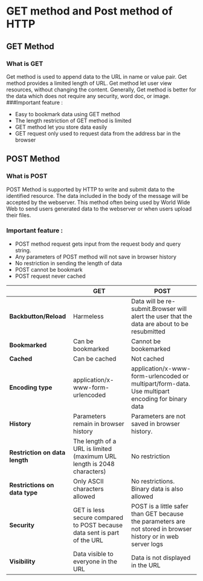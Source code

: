 # GET method and Post method of  HTTP 
## GET Method  
### What is GET 
 Get method is used to append data to the URL in name or value pair. Get method provides a limited length of URL. Get method let user view resources, without changing the content. Generally, Get method is better for the data which does not require any security, word doc, or image.
###Important feature : 
+ Easy to bookmark data using GET method
+ The length restriction of GET method is limited
+ GET method let you store data easily 
+ GET request only used to request data from the address bar in the browser

## POST  Method  
### What is POST
POST Method is supported by HTTP to write and submit data to the identified resource. The data included in the body of the message will be accepted by the webserver. This method often being used by World Wide Web to send users generated data to the webserver or when users upload their files.

### Important feature : 
+ POST method request gets input from the request body and query string.
+ Any parameters of POST method will not save in browser history 
+ No restriction in sending the length of data
+ POST cannot be bookmark 
+ POST request never cached


|                            |                   **GET**                 |            **POST**                     |
| ---------------------------|---------------------------------------|--------------------------------------| 
|   **Backbutton/Reload**       |            Harmeless                  | Data will be re-submit.Browser will alert the user that the data  are about to be resubmitted      |
|   **Bookmarked**              |      Can be bookmarked                |Cannot be bookemarked                       |
|   **Cached**                  |            Can be cached              |  Not cached                                |                             |
|   **Encoding type**            |   application/x-www-form-urlencoded   | 	application/x-www-form-urlencoded or multipart/form-data. Use multipart encoding for binary data  |
|   **History**                  | Parameters remain in browser history  |  Parameters are not saved in browser history.|              
| **Restriction on data length** |   The length of a URL is limited (maximum URL length is 2048 characters)      |        No restriction                            |
| **Restrictions on data type**  | Only ASCII characters allowed         |No restrictions. Binary data is also allowed|
| **Security**                   |GET is less secure compared to POST because data sent is part of the URL|POST is a little safer than GET because the parameters are not stored in browser history or in web server logs|
|**Visibility**                  |Data visible to everyone in the URL     |Data is not displayed in the URL|